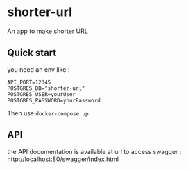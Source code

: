 # shorter-url
An app to make shorter URL

## Quick start

you need an env like :

```
API_PORT=12345
POSTGRES_DB="shorter-url"
POSTGRES_USER=yourUser
POSTGRES_PASSWORD=yourPassword
```

Then use `docker-compose up`

## API
the API documentation is available at url to access swagger : http://localhost:80/swagger/index.html